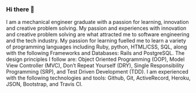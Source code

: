 ### Hi there 👋

I am a mechanical engineer graduate with a passion for learning, innovation and creative problem solving. My passion and experiences with innovation and creative problem solving are what attracted me to software engineering and the tech industry. My passion for learning fuelled me to learn a variety of programming languages including Ruby, python, HTML/CSS, SQL, along with the following Frameworks and Databases: Rails and PostgreSQL. The design principles I follow are: Object Oriented Programming (OOP), Model View Controller (MVC), Don’t Repeat Yourself (DRY), Single Responsibility Programming (SRP), and Test Driven Development (TDD). I am experienced with the following technologies and tools: Github, Git, ActiveRecord, Heroku, JSON, Bootstrap, and Travis CI. 

<!--
**Miguel-Enrique13/Miguel-Enrique13** is a ✨ _special_ ✨ repository because its `README.md` (this file) appears on your GitHub profile.

Here are some ideas to get you started:

- 🔭 I’m currently working on ...
- 🌱 I’m currently learning ...
- 👯 I’m looking to collaborate on ...
- 🤔 I’m looking for help with ...
- 💬 Ask me about ...
- 📫 How to reach me: ...
- 😄 Pronouns: ...
- ⚡ Fun fact: ...
-->
